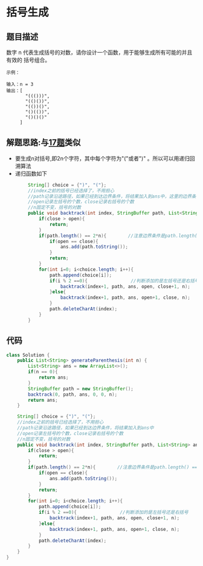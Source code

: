 # 括号生成

## 题目描述
数字 n 代表生成括号的对数，请你设计一个函数，用于能够生成所有可能的并且 有效的 括号组合。
 

    示例：

    输入：n = 3
    输出：[
           "((()))",
           "(()())",
           "(())()",
           "()(())",
           "()()()"
         ]

## 解题思路:与[17题](https://github.com/chenfachen/leetcode/blob/main/%E5%9B%9E%E6%BA%AF%E7%AE%97%E6%B3%95/17.%E7%94%B5%E8%AF%9D%E5%8F%B7%E7%A0%81%E7%9A%84%E5%AD%97%E6%AF%8D%E7%BB%84%E5%90%88.md)类似
* 要生成n对括号,即2n个字符，其中每个字符为"("或者")" 。所以可以用递归回溯算法
* 递归函数如下
```java
        String[] choice = {")", "("};
        //index之前的括号已经选择了，不用担心
        //path记录沿途路径，如果已经到达边界条件，将结果加入到ans中，这里的边界条件为index==2*n或者path.length() == 2*n。其中如果此时左括号数量open等于右括号数量，将路径path加入到结果中，否则直接return结束。
        //open记录左括号的个数，close记录右括号的个数
        //n固定不变，括号的对数
        public void backtrack(int index, StringBuffer path, List<String> ans, int open, int close, int n){
            if(close > open){
                return;
            }
            if(path.length() == 2*n){        //注意边界条件是path.length() == 2*n或者index==2*n而不是2*n+1
                if(open == close){
                    ans.add(path.toString());     
                }
                return;
            }
            for(int i=0; i<choice.length; i++){
                path.append(choice[i]);
                if(i % 2 ==0){                //判断添加的是左括号还是右括号
                    backtrack(index+1, path, ans, open, close+1, n);                
                }else{
                    backtrack(index+1, path, ans, open+1, close, n);
                }
                path.deleteCharAt(index);
            }
        }
```

## 代码

```java
class Solution {
    public List<String> generateParenthesis(int n) {
        List<String> ans = new ArrayList<>();
        if(n == 0){
            return ans;
        }
        StringBuffer path = new StringBuffer();
        backtrack(0, path, ans, 0, 0, n);
        return ans;
    }

    String[] choice = {")", "("};
    //index之前的括号已经选择了，不用担心
    //path记录沿途路径，如果已经到达边界条件，将结果加入到ans中
    //open记录左括号的个数，close记录右括号的个数
    //n固定不变，括号的对数
    public void backtrack(int index, StringBuffer path, List<String> ans, int open, int close, int n){
        if(close > open){
            return;
        }
        if(path.length() == 2*n){        //注意边界条件是path.length() == 2*n或者index==2*n而不是2*n+1
            if(open == close){
                ans.add(path.toString());     
            }
            return;
        }
        for(int i=0; i<choice.length; i++){
            path.append(choice[i]);
            if(i % 2 ==0){                //判断添加的是左括号还是右括号
                backtrack(index+1, path, ans, open, close+1, n);                
            }else{
                backtrack(index+1, path, ans, open+1, close, n);
            }
            path.deleteCharAt(index);
        }
    }
}
```
